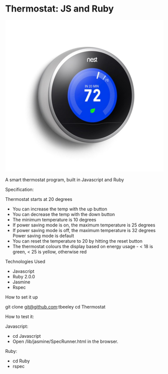 Thermostat: JS and Ruby
===============

![Image](/assets/nest.png)

A smart thermostat program, built in Javascript and Ruby

Specification:

Thermostat starts at 20 degrees
- You can increase the temp with the up button
- You can decrease the temp with the down button
- The minimum temperature is 10 degrees
- If power saving mode is on, the maximum temperature is 25 degrees
- If power saving mode is off, the maximum temperature is 32 degrees Power saving mode is default
- You can reset the temperature to 20 by hitting the reset button
- The thermostat colours the display based on energy usage - < 18 is green, < 25 is yellow, otherwise red

Technologies Used

- Javascript
- Ruby 2.0.0
- Jasmine
- Rspec

How to set it up

git clone git@github.com:tbeeley
cd Thermostat

How to test it:

Javascript:
- cd Javascript
- Open /lib/jasmine/SpecRunner.html in the browser.

Ruby:
- cd Ruby
- rspec




